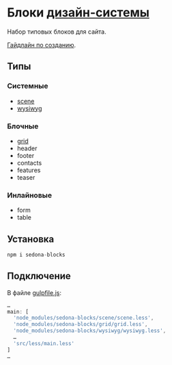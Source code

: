 # Блоки [дизайн-системы](https://github.com/constlab/sedona)

Набор типовых блоков для сайта.

[Гайдлайн по созданию](https://github.com/constlab/sedona-blocks/blob/master/guidelines.md).

## Типы

### Системные

* [scene](https://github.com/constlab/sedona-blocks/tree/master/scene)
* [wysiwyg](https://github.com/constlab/sedona-blocks/tree/master/wysiwyg)

### Блочные

* [grid](https://github.com/constlab/sedona-blocks/tree/master/grid)
* header
* footer
* contacts
* features
* teaser

### Инлайновые

* form
* table

## Установка

```js
npm i sedona-blocks
```

## Подключение

В файле [gulpfile.js](https://github.com/constlab/sedona-basis/blob/master/gulpfile.js):

```js
…
main: [
  'node_modules/sedona-blocks/scene/scene.less',
  'node_modules/sedona-blocks/grid/grid.less',
  'node_modules/sedona-blocks/wysiwyg/wysiwyg.less',
  …
  'src/less/main.less'
]
…
```
